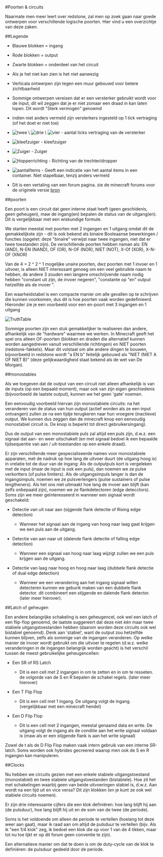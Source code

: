 #Poorten & circuits


Naarmate men meer leert over redstone, zal men op zoek gaan naar goede ontwerpen voor verschillende logische poorten.
Hier vind u een overzichtje van  deze zaken.

##Legende
- Blauwe blokken = ingang
- Rode blokken = output
- Zwarte blokken = onderdeel van het circuit
- Als je het niet kan zien is het niet aanwezig
- Verticala ontwerpen zijn tegen een muur gebouwd voor betere zichtbaarheid
- Sommige ontwerpen vereisen dat er een versterker gebruikt wordt voor de input, dit wil zeggen dat je er niet zomaar een draad in kan laten lopen. Dit wordt "Sterk vermogen" genoemd
- indien niet anders vermeld zijn versterkers ingesteld op 1 tick vertraging (of het doet er niet toe)
- ![twee](https://i.imgur.com/xDeEN1Q.jpg) \ ![drie](https://i.imgur.com/1Uh1lkD.jpg) \ ![vier](https://i.imgur.com/j6QU4uC.jpg) - aantal ticks vertraging van de versterker
- ![kleefzuiger](https://i.imgur.com/1m8FXnS.jpg) - kleefzuiger
- ![Zuiger](https://i.imgur.com/MJOStyk.jpg) - Zuiger
- ![Hopperrichting](https://i.imgur.com/YtOQERb.jpg) - Richting van de trechter/dropper
- ![aantalItems](https://i.imgur.com/4y5H7vX.jpg) - Geeft een indicatie van het aantal items in een container. Niet stapelbaar, tenzij anders vermeld

- Dit is een vertaling van een forum pagina. zie de minecraft forums voor de originele versie [bron](https://www.minecraftforum.net/forums/minecraft-java-edition/redstone-discussion-and/351967-ultimate-collection-of-redstone-circuits)

##poorten

Een poort is een circuit dat geen interne staat heeft (geen geschidenis, geen geheugen), maw de ingang(en) bepalen de status van de uitgang(en). Dit is vergelijkbaar met een wiskundige formule.

We starten meestal met poorten met 2 ingangen en 1 uitgang omdat dit de gemakkelijkste zijn - dit is ook bekend als binaire Booleaanse bewerkingen / functies (opgelet: deze "binaire" verwijst naar twee ingangen, niet dat er twee toestanden zijn). 
De verschillende poorten hebben naman als: EN (AND), N-EN (NAND), OF (OR), N-OF (NOR), NIET (NOT), X-Of (XOR), X-N-OF (XNOR) 

Van de 4 = 2 ^ 2 ^ 1 mogelijke unaire poorten, dwz poorten met 1 invoer en 1 uitvoer, is alleen NIET interessant genoeg om een veel gebruikte naam te hebben, de andere 3 zouden een langere omschrijvende naam nodig hebben "constant uit zijn, de invoer negeren", "constante op "en" output hetzelfde als de invoer ".

Een waarheidstabel is een compacte manier om alle gevallen op te schrijven die kunnen voorkomen, dus dit is hoe poorten vaak worden gedefinieerd.
Hieronder zie je een voorbeeld voor een en-poort met 3 ingangen en 1 uitgang

![TruthTable]()

Sommige poorten zijn een stuk gemakkelijker te realiseren dan andere, afhankelijk van de "hardware" waarmee we werken.
In Minecraft geeft het spel ons alleen OF-poorten (blokken en draden die alternatief kunnen worden aangedreven vanuit verschillende richtingen) en NIET poorten (redstone-fakkels). Maar dit volstaat om alle andere dingen te bouwen, bijvoorbeeld in redstone wordt "a EN b" feitelijk gebouwd als "NIET (NIET A OF NIET B)" (deze gelijkwaardigheid staat bekend als de wet van De Morgan).

##monostables

Als we toegeven dat de output van een circuit niet alleen afhankelijk is van de inputs (op een bepaald moment), maar ook van zijn eigen geschiedenis (bijvoorbeeld de laatste output), kunnen we het geen 'gate' noemen.

Een eenvoudig voorbeeld hiervan zijn monostabiele circuits: na het veranderen van de status van hun output (actief worden als ze een input ontvangen) zullen ze na een tijdje terugkeren naar hun vroegere (inactieve) output. We kunnen dus zeggen dan de minecraft knop een eenvoudig monostabiel circuit is. De knop is beperkt tot direct gebruikersingang).

Dus de output van een monostabiele puls zal altijd een puls zijn, d.w.z. een signaal dat aan- en weer uitschakelt (en met signaal bedoel ik een bepaalde tijdsequentie van aan / uit-toestanden op een enkele draad).

Er zijn verschillende meer gespecialiseerde namen voor monostabiele apparaten, met de nadruk op hoe lang de uitvoer duurt (de uitgang hoog is) in vrelatie tot de duur van de ingang:
Als de outputpuls kort is vergeleken met de input (maar de input is ook een puls), dan noemen we ze pulse verkortters (of pulse limiters).
Als de uitgangsimpuls langer is dan de ingangsimpuls, noemen we ze pulsverlengers (pulse sustainers of pulse lengtheners).
Als het ons niet uitmaakt hoe lang de invoer aan blijft (kan zelfs onbepaald zijn), noemen we ze flankdetectoren (edge detecctors).
Soms zijn we meer geïnteresseerd in wanneer een signaal wordt geschakeld: 
- Detectie van uit naar aan (sijgende flank detectie of Rising edge detection)

	- Wanneer het signaal aan de ingang van hoog naar laag gaat krijgen we een puls aan de uitgang.
- Detectie van aan naar uit (dalende flank detectie of falling edge detection)

	- Wanneer een signaal van hoog naar laag wijzigt zullen we een puls krijgen aan de uitgang.
- Detectie van laag naar hoog en hoog naar laag	(dubbele flank detectie of dual edge detection)

	- Wanneer we een verandering aan het ingang signaal willen detecteren kunnen we geburik maken van een dubbele flank detector. dit combineert een stijgende en dalende flank detector. (later meer hierover).

##Latch of geheugen

Een andere belangrijke schakeling is een geheugencel, ook wel een latch of een flip-flop genoemd, de laatste suggereert dat deze niet één maar twee stabiele uitgangstoestanden hebben (daarom worden deze circuits ook wel bistabiel genoemd). Denk aan 'stabiel', want de output zou hetzelfde kunnen blijven, zelfs als sommige van de ingangen veranderen. Op welke manier de invoer wordt gebruikt om die uitvoer te regelen (d.w.z. welke veranderingen in de ingangen belangrijk worden geacht) is het verschil tussen de meest gebruikelijke geheugencellen:

 - Een SR of RS Latch
   - Dit is een cell met 2 ingangen in om te zetten en in om te resseten. de volgorde van de S en R bepalen de schakel regels. (later meer hierover)
   
 - Een T Flip Flop
   - Dit is een cell met 1 ingang. De uitgang volgt de ingang. (vergelijkbaar met een minecraft hendel)
   
 - Een D Flip Flop
   - Dit is een cell met 2 ingangen, meestal genaamd data en write. De uitgang volgt de ingang als de conditie aan het write signaal voldaan is (maw als er een stijgende flank is aan het write signaal)
     
 Zowel de t als de D Flip Flop maken vaak intern gebruik van een interne SR-latch. Soms worden ook hybrides gecreered waarop men ook de S en R ingangen kan manipuleren.
 
 ##Clocks     

Nu hebben we circuits gezien met een enkele stabiele uitgangstoestand (monostabiel) en 
twee stabiele uitgangstoestanden (bistabiele). 
Hoe zit het met schakelingen waarbij geen van beide uitvoeringen stabiel is, d.w.z. Aan wordt na een tijd uit en vice versa? Dit zijn klokken (en je kunt ze ook wel stabiele circuits noemen).

Er zijn drie interessante cijfers die een klok definiëren: hoe lang blijft hij aan (de pulsduur), hoe lang blijft hij uit en de som van de twee (de periode).

Soms is het voldoende om alleen de periode te vertellen (hoelang tot deze weer aan gaat), maar ik raad aan om altijd de pulsduur te vertellen (bijv. Als ik "een 1/4 klok" zeg, ik bedoel een klok die op voor 1 van de 4 tikken, maar tot nu toe lijkt er op dit forum geen conventie te zijn).

Een alternatieve manier om dat te doen is om de duty-cycle van de klok te definiëren: de pulsduur gedeeld door de periode.
